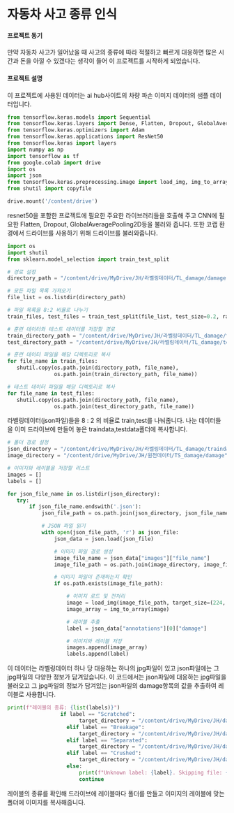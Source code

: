 # 자동차 사고 종류 인식


#### 프로젝트 동기

만약 자동차 사고가 일어났을 때 사고의 종류에 따라 적절하고 빠르게 대응하면 많은 시간과 돈을 아낄 수 있겠다는 생각이 들어 이 프로젝트를 시작하게 되었습니다.

#### 프로젝트 설명

이 프로젝트에 사용된 데이터는 ai hub사이트의 차량 파손 이미지 데이터의 샘플 데이터입니다.

 ``` python
from tensorflow.keras.models import Sequential
from tensorflow.keras.layers import Dense, Flatten, Dropout, GlobalAveragePooling2D
from tensorflow.keras.optimizers import Adam
from tensorflow.keras.applications import ResNet50
from tensorflow.keras import layers
import numpy as np
import tensorflow as tf
from google.colab import drive
import os
import json
from tensorflow.keras.preprocessing.image import load_img, img_to_array
from shutil import copyfile

drive.mount('/content/drive')
 ```

resnet50을 포함한 프로젝트에 필요한 주요한 라이브러리들을 호출해 주고 CNN에 필요한 Flatten, Dropout, GlobalAveragePooling2D등을 불러와 줍니다. 또한 코랩 환경에서 드라이브를 사용하기 위해 드라이브를 불러와줍니다.


 ``` python
import os
import shutil
from sklearn.model_selection import train_test_split

# 경로 설정
directory_path = "/content/drive/MyDrive/JH/라벨링데이터/TL_damage/damage"

# 모든 파일 목록 가져오기
file_list = os.listdir(directory_path)

# 파일 목록을 8:2 비율로 나누기
train_files, test_files = train_test_split(file_list, test_size=0.2, random_state=42)

# 훈련 데이터와 테스트 데이터를 저장할 경로
train_directory_path = "/content/drive/MyDrive/JH/라벨링데이터/TL_damage/traindata"
test_directory_path = "/content/drive/MyDrive/JH/라벨링데이터/TL_damage/testdata"

# 훈련 데이터 파일을 해당 디렉토리로 복사
for file_name in train_files:
    shutil.copy(os.path.join(directory_path, file_name), 
                os.path.join(train_directory_path, file_name))

# 테스트 데이터 파일을 해당 디렉토리로 복사
for file_name in test_files:
    shutil.copy(os.path.join(directory_path, file_name), 
                os.path.join(test_directory_path, file_name))
 ```

라벨링데이터(json파일)들을 8 : 2 의 비율로 train,test를 나눠줍니다. 나눈 데이터들을 이미 드라이브에 만들어 놓은 traindata,testdata폴더에 복사합니다.


 ```python
# 폴더 경로 설정
json_directory = "/content/drive/MyDrive/JH/라벨링데이터/TL_damage/traindata"
image_directory = "/content/drive/MyDrive/JH/원천데이터/TS_damage/damage"

# 이미지와 레이블을 저장할 리스트
images = []
labels = []

for json_file_name in os.listdir(json_directory):
    try:
        if json_file_name.endswith('.json'):
            json_file_path = os.path.join(json_directory, json_file_name)

            # JSON 파일 읽기
            with open(json_file_path, 'r') as json_file:
                json_data = json.load(json_file)

                # 이미지 파일 경로 생성
                image_file_name = json_data["images"]["file_name"]
                image_file_path = os.path.join(image_directory, image_file_name)

                # 이미지 파일이 존재하는지 확인
                if os.path.exists(image_file_path):

                    # 이미지 로드 및 전처리
                    image = load_img(image_file_path, target_size=(224, 224))
                    image_array = img_to_array(image)

                    # 레이블 추출
                    label = json_data["annotations"][0]["damage"]

                    # 이미지와 레이블 저장
                    images.append(image_array)
                    labels.append(label)
 ```

이 데이터는 라벨링데이터 하나 당 대응하는 하나의 jpg파일이 있고 json파일에는 그 jpg파일의 다양한 정보가 담겨있습니다. 이 코드에서는 json파일에 대응하는 jpg파일을 불러오고 그 jpg파일의 정보가 담겨있는 json파일의 damage항목의 값을 추출하여 레이블로 사용합니다.
 ```python
print(f"레이블의 종류: {list(labels)}")
                  if label == "Scratched":
                        target_directory = "/content/drive/MyDrive/JH/damage/test/Scratched"
                    elif label == "Breakage":
                        target_directory = "/content/drive/MyDrive/JH/damage/test/Breakage"
                    elif label == "Separated":
                        target_directory = "/content/drive/MyDrive/JH/damage/test/Separated"
                    elif label == "Crushed":
                        target_directory = "/content/drive/MyDrive/JH/damage/test/Crushed"
                    else:
                        print(f"Unknown label: {label}. Skipping file: {json_file_name}")
                        continue
 ```
레이블의 종류를 확인해 드라이브에 레이블마다 폴더를 만들고 이미지의 레이블에 맞는 폴더에 이미지를 복사해줍니다.
